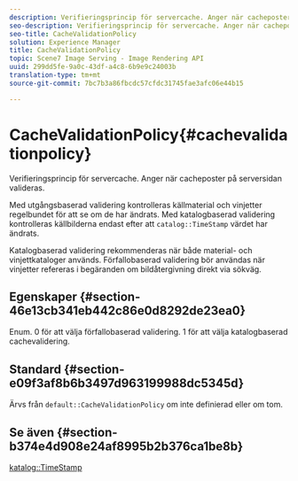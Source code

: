 ```yaml
---
description: Verifieringsprincip för servercache. Anger när cacheposter på serversidan valideras.
seo-description: Verifieringsprincip för servercache. Anger när cacheposter på serversidan valideras.
seo-title: CacheValidationPolicy
solution: Experience Manager
title: CacheValidationPolicy
topic: Scene7 Image Serving - Image Rendering API
uuid: 299dd5fe-9a0c-43df-a4c8-6b9e9c24003b
translation-type: tm+mt
source-git-commit: 7bc7b3a86fbcdc57cfdc31745fae3afc06e44b15

---
```



# CacheValidationPolicy{#cachevalidationpolicy}

Verifieringsprincip för servercache. Anger när cacheposter på serversidan valideras.

Med utgångsbaserad validering kontrolleras källmaterial och vinjetter regelbundet för att se om de har ändrats. Med katalogbaserad validering kontrolleras källbilderna endast efter att `catalog::TimeStamp` värdet har ändrats.

Katalogbaserad validering rekommenderas när både material- och vinjettkataloger används. Förfallobaserad validering bör användas när vinjetter refereras i begäranden om bildåtergivning direkt via sökväg.

## Egenskaper {#section-46e13cb341eb442c86e0d8292de23ea0}

Enum. 0 för att välja förfallobaserad validering. 1 för att välja katalogbaserad cachevalidering.

## Standard {#section-e09f3af8b6b3497d963199988dc5345d}

Ärvs från `default::CacheValidationPolicy` om inte definierad eller om tom.

## Se även {#section-b374e4d908e24af8995b2b376ca1be8b}

[katalog::TimeStamp](../../../../../ir-api/material-cat/image-rendering-api-ref/c-ir-material-catalog/c-ir-material-data-reference/r-ir-timestamp-dataref.md#reference-6daf7973dc4f4b4e9e8165756db7c319)

